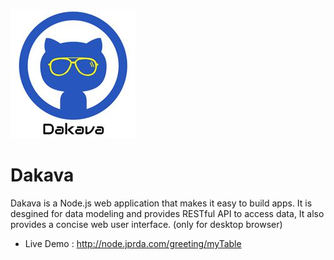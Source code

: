 [![](https://raw.githubusercontent.com/zhongwf/dakava/master/assets/images/logo_small.jpg)](http://node.jprda.com/greeting/myTable#!)

# Dakava

Dakava is a Node.js web application that makes it easy to build apps. It is desgined for data modeling and provides RESTful API to access data,  It also provides a concise web user interface. (only for desktop browser)  

* Live Demo : http://node.jprda.com/greeting/myTable
